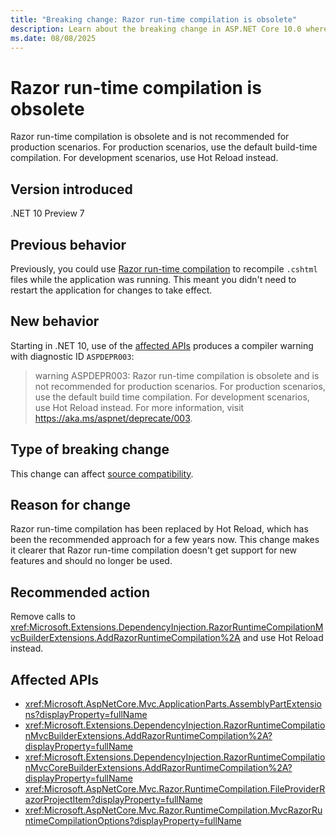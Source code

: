 ```yaml
---
title: "Breaking change: Razor run-time compilation is obsolete"
description: Learn about the breaking change in ASP.NET Core 10.0 where Razor run-time compilation APIs have been marked obsolete.
ms.date: 08/08/2025
---
```


# Razor run-time compilation is obsolete

Razor run-time compilation is obsolete and is not recommended for production scenarios. For production scenarios, use the default build-time compilation. For development scenarios, use Hot Reload instead.

## Version introduced

.NET 10 Preview 7

## Previous behavior

Previously, you could use [Razor run-time compilation](/aspnet/core/mvc/views/view-compilation) to recompile `.cshtml` files while the application was running. This meant you didn't need to restart the application for changes to take effect.

## New behavior

Starting in .NET 10, use of the [affected APIs](#affected-apis) produces a compiler warning with diagnostic ID `ASPDEPR003`:

> warning ASPDEPR003: Razor run-time compilation is obsolete and is not recommended for production scenarios. For production scenarios, use the default build time compilation. For development scenarios, use Hot Reload instead. For more information, visit <https://aka.ms/aspnet/deprecate/003>.

## Type of breaking change

This change can affect [source compatibility](../../categories.md#source-compatibility).

## Reason for change

Razor run-time compilation has been replaced by Hot Reload, which has been the recommended approach for a few years now. This change makes it clearer that Razor run-time compilation doesn't get support for new features and should no longer be used.

## Recommended action

Remove calls to <xref:Microsoft.Extensions.DependencyInjection.RazorRuntimeCompilationMvcBuilderExtensions.AddRazorRuntimeCompilation%2A> and use Hot Reload instead.

## Affected APIs

- <xref:Microsoft.AspNetCore.Mvc.ApplicationParts.AssemblyPartExtensions?displayProperty=fullName>
- <xref:Microsoft.Extensions.DependencyInjection.RazorRuntimeCompilationMvcBuilderExtensions.AddRazorRuntimeCompilation%2A?displayProperty=fullName>
- <xref:Microsoft.Extensions.DependencyInjection.RazorRuntimeCompilationMvcCoreBuilderExtensions.AddRazorRuntimeCompilation%2A?displayProperty=fullName>
- <xref:Microsoft.AspNetCore.Mvc.Razor.RuntimeCompilation.FileProviderRazorProjectItem?displayProperty=fullName>
- <xref:Microsoft.AspNetCore.Mvc.Razor.RuntimeCompilation.MvcRazorRuntimeCompilationOptions?displayProperty=fullName>
